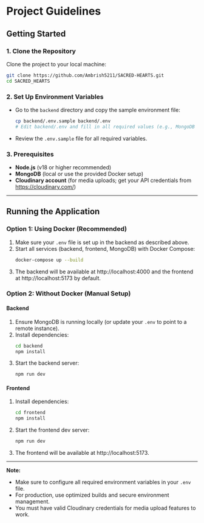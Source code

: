 # Project Guidelines

## Getting Started

### 1. Clone the Repository
Clone the project to your local machine:
```bash
git clone https://github.com/Ambrish5211/SACRED-HEARTS.git
cd SACRED_HEARTS
```

### 2. Set Up Environment Variables
- Go to the `backend` directory and copy the sample environment file:
  ```bash
  cp backend/.env.sample backend/.env
  # Edit backend/.env and fill in all required values (e.g., MongoDB URI, Cloudinary credentials, etc.)
  ```
- Review the `.env.sample` file for all required variables.

### 3. Prerequisites
- **Node.js** (v18 or higher recommended)
- **MongoDB** (local or use the provided Docker setup)
- **Cloudinary account** (for media uploads; get your API credentials from https://cloudinary.com/)

---

## Running the Application

### Option 1: Using Docker (Recommended)
1. Make sure your `.env` file is set up in the backend as described above.
2. Start all services (backend, frontend, MongoDB) with Docker Compose:
   ```bash
   docker-compose up --build
   ```
3. The backend will be available at http://localhost:4000 and the frontend at http://localhost:5173 by default.

### Option 2: Without Docker (Manual Setup)

#### Backend
1. Ensure MongoDB is running locally (or update your `.env` to point to a remote instance).
2. Install dependencies:
   ```bash
   cd backend
   npm install
   ```
3. Start the backend server:
   ```bash
   npm run dev
   ```

#### Frontend
1. Install dependencies:
   ```bash
   cd frontend
   npm install
   ```
2. Start the frontend dev server:
   ```bash
   npm run dev
   ```
3. The frontend will be available at http://localhost:5173.

---

**Note:**
- Make sure to configure all required environment variables in your `.env` file.
- For production, use optimized builds and secure environment management.
- You must have valid Cloudinary credentials for media upload features to work.
